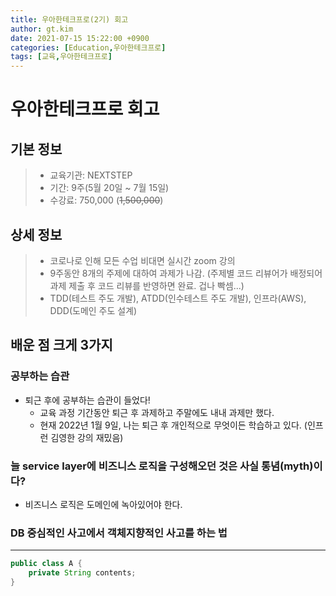 ```yaml
---
title: 우아한테크프로(2기) 회고
author: gt.kim
date: 2021-07-15 15:22:00 +0900
categories: [Education,우아한테크프로]
tags: [교육,우아한테크프로]
---
```


# 우아한테크프로 회고

## 기본 정보

> - 교육기관: NEXTSTEP
> - 기간: 9주(5월 20일 ~ 7월 15일)
> - 수강료: 750,000 (~~1,500,000~~)

## 상세 정보

> - 코로나로 인해 모든 수업 비대면 실시간 zoom 강의
> - 9주동안 8개의 주제에 대하여 과제가 나감. (주제별 코드 리뷰어가 배정되어 과제 제출 후 코드 리뷰를 반영하면 완료. 겁나 빡셈...)
> - TDD(테스트 주도 개발), ATDD(인수테스트 주도 개발), 인프라(AWS), DDD(도메인 주도 설계)

## 배운 점 크게 3가지

### 공부하는 습관
 - 퇴근 후에 공부하는 습관이 들었다!
    - 교육 과정 기간동안 퇴근 후 과제하고 주말에도 내내 과제만 했다.
    - 현재 2022년 1월 9일, 나는 퇴근 후 개인적으로 무엇이든 학습하고 있다. (인프런 김영한 강의 재밌음)

### 늘 service layer에 비즈니스 로직을 구성해오던 것은 사실 통념(myth)이다?
 - 비즈니스 로직은 도메인에 녹아있어야 한다.


### DB 중심적인 사고에서 객체지향적인 사고를 하는 법





---

```java
public class A {
    private String contents;
}
```
